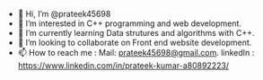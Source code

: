 - 👋 Hi, I’m @prateek45698
- 👀 I’m interested in C++ programming and web development.
- 🌱 I’m currently learning Data strutures and algorithms with C++.
- 💞️ I’m looking to collaborate on Front end website development.
- 📫 How to reach me : Mail: prateek45698@gmail.com.  linkedIn : https://www.linkedin.com/in/prateek-kumar-a80892223/

<!---
prateek45698/prateek45698 is a ✨ special ✨ repository because its `README.md` (this file) appears on your GitHub profile.
You can click the Preview link to take a look at your changes.
--->
